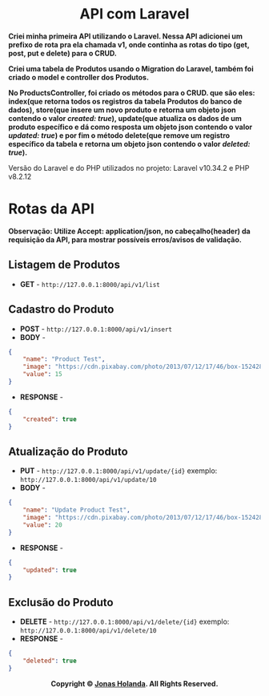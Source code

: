<div align="center">

# API com Laravel

</div>

**Criei minha primeira API utilizando o Laravel. Nessa API adicionei um prefixo de rota pra ela chamada v1, onde continha as rotas do tipo (get, post, put e delete) para o CRUD.**

**Criei uma tabela de Produtos usando o Migration do Laravel, também foi criado o model e controller dos Produtos.**

**No ProductsController, foi criado os métodos para o CRUD. que são eles: index(que retorna todos os registros da tabela Produtos do banco de dados), store(que insere um novo produto e retorna um objeto json contendo o valor _created: true_), update(que atualiza os dados de um produto específico e dá como resposta um objeto json contendo o valor _updated: true_) e por fim o método delete(que remove um registro específico da tabela e retorna um objeto json contendo o valor _deleted: true_).**

Versão do Laravel e do PHP utilizados no projeto: Laravel v10.34.2 e PHP v8.2.12

# Rotas da API

**Observação: Utilize Accept: application/json, no cabeçalho(header) da requisição da API, para mostrar possíveis erros/avisos de validação.**

## Listagem de Produtos

- **GET** - `http://127.0.0.1:8000/api/v1/list`

## Cadastro do Produto

- **POST** - `http://127.0.0.1:8000/api/v1/insert`
- **BODY** -
```json
{
    "name": "Product Test",
    "image": "https://cdn.pixabay.com/photo/2013/07/12/17/46/box-152428_640.png",
    "value": 15
}
```
- **RESPONSE** -
```json
{
    "created": true
}
```

## Atualização do Produto

- **PUT** - `http://127.0.0.1:8000/api/v1/update/{id}` exemplo: `http://127.0.0.1:8000/api/v1/update/10`
- **BODY** -
```json
{
    "name": "Update Product Test",
    "image": "https://cdn.pixabay.com/photo/2013/07/12/17/46/box-152428_640.png",
    "value": 20
}
```
- **RESPONSE** -
```json
{
    "updated": true
}
```

## Exclusão do Produto

- **DELETE** - `http://127.0.0.1:8000/api/v1/delete/{id}` exemplo: `http://127.0.0.1:8000/api/v1/delete/10`
- **RESPONSE** -
```JSON
{
    "deleted": true
}
```

<p align="center">
    <strong>Copyright © <a href="https://github.com/jonas-holanda" target="_blank">Jonas Holanda</a>. All Rights Reserved.</strong>
</p>